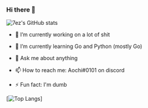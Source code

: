 ### Hi there 👋

![7ez's GitHub stats](https://github-readme-stats.vercel.app/api?username=7ez&show_icons=true&count_private=true)

- 🔭 I’m currently working on a lot of shit
 
- 🌱 I’m currently learning Go and Python (mostly Go)
 
- 💬 Ask me about anything
 
- 📫 How to reach me: Aochi#0101 on discord

- ⚡ Fun fact: I'm dumb

[![Top Langs](https://github-readme-stats.vercel.app/api/top-langs?username=7ez)]
